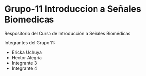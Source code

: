 # Grupo-11 Introduccion a Señales Biomedicas
Respositorio del Curso de Introducción a Señales Biomédicas

Integrantes del Grupo 11:
* Ericka Uchuya
* Hector Alegria
* Integrante 3
* Integrante 4
